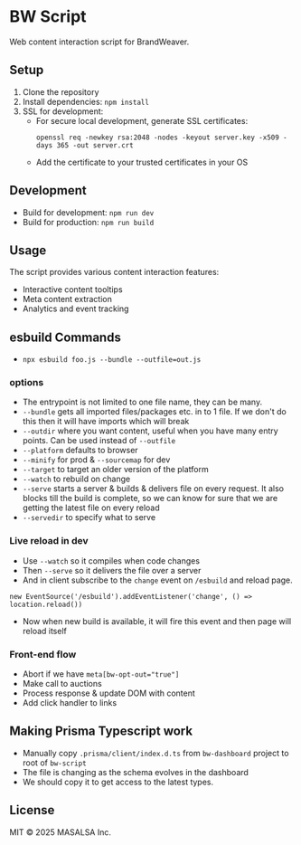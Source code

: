 # BW Script

Web content interaction script for BrandWeaver.

## Setup

1. Clone the repository
2. Install dependencies: `npm install`
3. SSL for development:
   - For secure local development, generate SSL certificates:
     ```
     openssl req -newkey rsa:2048 -nodes -keyout server.key -x509 -days 365 -out server.crt
     ```
   - Add the certificate to your trusted certificates in your OS

## Development

- Build for development: `npm run dev`
- Build for production: `npm run build`

## Usage

The script provides various content interaction features:
- Interactive content tooltips
- Meta content extraction
- Analytics and event tracking

## esbuild Commands

- `npx esbuild foo.js --bundle --outfile=out.js`

###  options

- The entrypoint is not limited to one file name, they can be many.
- `--bundle` gets all imported files/packages etc. in to 1 file. If we don't do this then it will have imports which will break
- `--outdir` where you want content, useful when you have many entry points. Can be used instead of `--outfile`
- `--platform` defaults to browser
- `--minify` for prod & `--sourcemap` for dev
- `--target` to target an older version of the platform
- `--watch` to rebuild on change
- `--serve` starts a server & builds & delivers file on every request. It also blocks till the build is complete, so we can know for sure that we are getting the latest file on every reload
- `--servedir` to specify what to serve

### Live reload in dev
- Use `--watch` so it compiles when code changes
- Then `--serve` so it delivers the file over a server
- And in client subscribe to the `change` event on `/esbuild` and reload page.
```
new EventSource('/esbuild').addEventListener('change', () => location.reload())
```
- Now when new build is available, it will fire this event and then page will reload itself

### Front-end flow
- Abort if we have `meta[bw-opt-out="true"]`
- Make call to auctions
- Process response & update DOM with content
- Add click handler to links

## Making Prisma Typescript work
- Manually copy `.prisma/client/index.d.ts` from `bw-dashboard` project to root of `bw-script`
- The file is changing as the schema evolves in the dashboard
- We should copy it to get access to the latest types.

## License

MIT © 2025 MASALSA Inc.